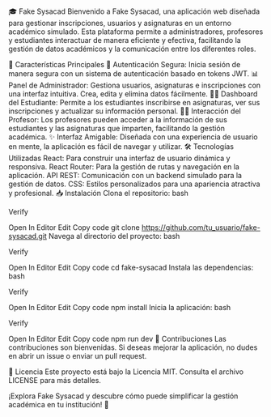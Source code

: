🎓 Fake Sysacad
Bienvenido a Fake Sysacad, una aplicación web diseñada para gestionar inscripciones, usuarios y asignaturas en un entorno académico simulado. Esta plataforma permite a administradores, profesores y estudiantes interactuar de manera eficiente y efectiva, facilitando la gestión de datos académicos y la comunicación entre los diferentes roles.

🚀 Características Principales
🔐 Autenticación Segura: Inicia sesión de manera segura con un sistema de autenticación basado en tokens JWT.
📊 Panel de Administrador: Gestiona usuarios, asignaturas e inscripciones con una interfaz intuitiva. Crea, edita y elimina datos fácilmente.
👩‍🎓 Dashboard del Estudiante: Permite a los estudiantes inscribirse en asignaturas, ver sus inscripciones y actualizar su información personal.
👨‍🏫 Interacción del Profesor: Los profesores pueden acceder a la información de sus estudiantes y las asignaturas que imparten, facilitando la gestión académica.
✨ Interfaz Amigable: Diseñada con una experiencia de usuario en mente, la aplicación es fácil de navegar y utilizar.
🛠️ Tecnologías Utilizadas
React: Para construir una interfaz de usuario dinámica y responsiva.
React Router: Para la gestión de rutas y navegación en la aplicación.
API REST: Comunicación con un backend simulado para la gestión de datos.
CSS: Estilos personalizados para una apariencia atractiva y profesional.
📥 Instalación
Clona el repositorio:
bash

Verify

Open In Editor
Edit
Copy code
git clone https://github.com/tu_usuario/fake-sysacad.git
Navega al directorio del proyecto:
bash

Verify

Open In Editor
Edit
Copy code
cd fake-sysacad
Instala las dependencias:
bash

Verify

Open In Editor
Edit
Copy code
npm install
Inicia la aplicación:
bash

Verify

Open In Editor
Edit
Copy code
npm run dev
🤝 Contribuciones
Las contribuciones son bienvenidas. Si deseas mejorar la aplicación, no dudes en abrir un issue o enviar un pull request.

📜 Licencia
Este proyecto está bajo la Licencia MIT. Consulta el archivo LICENSE para más detalles.

¡Explora Fake Sysacad y descubre cómo puede simplificar la gestión académica en tu institución! 🎉
